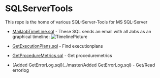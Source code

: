 # SQLServerTools
This repo is the home of various SQL-Server-Tools for MS SQL-Server

- [MailJobTimeLine.sql](../master/MailJobTimeLine.sql) - These SQL sends an email with all Jobs as an graphical timeline:
![TimelinePicture](https://raw.githubusercontent.com/Thomas-S-B/SQLServerTools/master/Timeline_sql.jpg) 

- [GetExecutionPlans.sql](../master/GetExecutionPlans.sql) - Find executionplans

- [GetProcedureMetrics.sql](../master/GetProcedureMetrics.sql) - Get proceduremetrics

- [Added GetErrorLog.sql](../master/Added GetErrorLog.sql) - Get/Read errorlog
